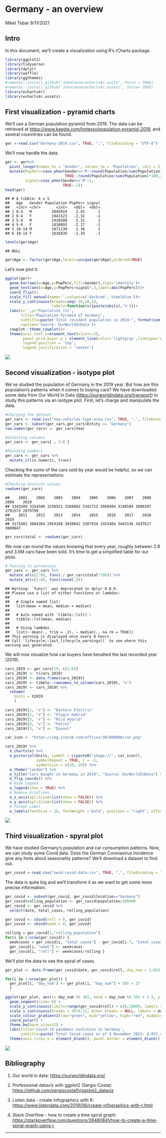 Germany - an overview
================
Mikel Tobar
9/11/2021

## Intro

In this document, we’ll create a visualization using R’s rCharts
package.

``` r
library(ggplot2)
library(tidyverse)
library(dplyr)
library(waffle)
library(ggthemes)
#remotes::install_github("JohnCoene/echarts4r.suite", force = TRUE)
#remotes::install_github('JohnCoene/echarts4r.assets', force= TRUE)
library(echarts4r)
library(echarts4r.assets)
```

## First visualization - pyramid charts

We’ll use a German population pyramid from 2019. The data can be
retrieved at <https://www.kaggle.com/hotessy/population-pyramid-2019>,
and several counntries can be found.

``` r
ger <-read.csv("Germany-2019.csv", TRUE, ",", fileEncoding = "UTF-8")
```

We’ll now handle the data.

``` r
ger <- ger%>%
  pivot_longer(names_to = 'Gender', values_to = 'Population', cols = 2:3) %>%
  mutate(PopPerc=case_when(Gender=='M'~round(Population/sum(Population)*100,2),
                           TRUE~-round(Population/sum(Population)*100,2)),
         signal=case_when(Gender=='M'~1,
                          TRUE~-1))
head(ger)
```

    ## # A tibble: 6 x 5
    ##   Age   Gender Population PopPerc signal
    ##   <chr> <chr>       <int>   <dbl>  <dbl>
    ## 1 0-4   M         2045919    2.45      1
    ## 2 0-4   F         1941523   -2.32     -1
    ## 3 5-9   M         1928580    2.31      1
    ## 4 5-9   F         1810893   -2.17     -1
    ## 5 10-14 M         1971230    2.36      1
    ## 6 10-14 F         1826839   -2.19     -1

``` r
levels(ger$Age)
```

    ## NULL

``` r
ger$Age <- factor(ger$Age,levels=unique(ger$Age),ordered=TRUE)
```

Let’s now plot it.

``` r
ggplot(ger)+
  geom_bar(aes(x=Age,y=PopPerc,fill=Gender),stat='identity')+
  geom_text(aes(x=Age,y=PopPerc+signal*.3,label=abs(PopPerc)))+
  coord_flip()+
  scale_fill_manual(name='',values=c('darkred','steelblue'))+
  scale_y_continuous(breaks=seq(-10,10,1),
                     labels=function(x){paste(abs(x),'%')})+
  labs(x='',y='Population (%)',
       title='Population Pyramid of Germany',
       subtitle=paste('Total resident population in 2019:', format(sum(ger$Population),big.mark=',')),
       caption='Source: OurWorldInData')+
  cowplot::theme_cowplot()+
  theme(axis.text.x=element_text(vjust=.5),
        panel.grid.major.y = element_line(color='lightgray',linetype='dashed'),
        legend.position = 'top',
        legend.justification = 'center')
```

![](Desarrollo_files/figure-gfm/unnamed-chunk-5-1.png)<!-- -->

## Second visualization - isotype plot

We’ve studied the population of Germany in the 2019 year. But how are
this population’s patterns when it comes to buying cars? We have
downloaded some data from Our World In Data
(<https://ourworldindata.org/transport>) to study this patterns via an
isotype plot. First, let’s charge and manipulate the data.

``` r
#Charging the dataset
ger_cars <- read.csv("new-vehicles-type-area.csv", TRUE, ",", fileEncoding = "UTF-8")
ger_cars <- subset(ger_cars,ger_cars$Entity == "Germany")
row.names(ger_cars) <- ger_cars$Year

#Selecting columns
ger_cars <- ger_cars[ , 3:8 ]

#Rounding numbers
ger_cars <- ger_cars %>% 
  mutate_if(is.numeric, trunc)
```

Checking the sums of the cars sold by year would be helpful, so we can
estimate the representations.

``` r
#Checking absolute values
rowSums(ger_cars)
```

    ##    2001    2002    2003    2004    2005    2006    2007    2008    2009    2010 
    ## 3343209 3254340 3238521 3268682 3342712 3468494 3148584 3090297 3791573 2879799 
    ##    2011    2012    2013    2014    2015    2016    2017    2018    2019 
    ## 3175483 3084364 2954268 3038642 3207934 3353484 3443136 3437617 3609047

``` r
ger_cars$total <- rowSums(ger_cars)
```

We now can round the values knowing that every year, roughly between 2.8
and 3.5M cars have been sold. It’s time to get a simplified table for
our plots.

``` r
# Passing to percentaje
ger_cars <- ger_cars %>%
  mutate_at(c(2:6), funs(./ ger_cars$total*100)) %>%
  mutate_at(c(2:6), funs(round(.)))
```

    ## Warning: `funs()` was deprecated in dplyr 0.8.0.
    ## Please use a list of either functions or lambdas: 
    ## 
    ##   # Simple named list: 
    ##   list(mean = mean, median = median)
    ## 
    ##   # Auto named with `tibble::lst()`: 
    ##   tibble::lst(mean, median)
    ## 
    ##   # Using lambdas
    ##   list(~ mean(., trim = .2), ~ median(., na.rm = TRUE))
    ## This warning is displayed once every 8 hours.
    ## Call `lifecycle::last_lifecycle_warnings()` to see where this warning was generated.

We will now visualize how car buyers have bevahed the last recorded year
(2019).

``` r
cars_2019 <- ger_cars[19, c(2:6)]
cars_2019t <- t(cars_2019)
cars_2019t <- data.frame(cars_2019t)
cars_2019t <- tibble::rownames_to_column(cars_2019t, "x")
cars_2019t <- cars_2019t %>% 
  rename(
    Units = X2019
    )

cars_2019t[1, "x"] <- "Battery Electric"
cars_2019t[2, "x"] <- "Plugin Hybrid"
cars_2019t[3, "x"] <- "Mild Hybrid"
cars_2019t[4, "x"] <- "Petrol"
cars_2019t[5, "x"] <- "Diesel"

car_icon <- "https://img.icons8.com/offices/30/000000/car.png"

cars_2019t %>% 
  e_charts(x) %>% 
  e_pictorial(Units, symbol = c(paste0("image://", car_icon)), 
              symbolRepeat = TRUE, z = -1,
              symbolSize = c(20, 20)) %>% 
  e_theme("london") %>%
  e_title("Cars bought in Germany in 2019", "Source: OurWorldInData") %>% 
  e_flip_coords() %>%
  # Hide Legend
  e_legend(show = TRUE) %>%
  # Remove Gridlines
  e_x_axis(splitLine=list(show = FALSE)) %>%
  e_y_axis(splitLine=list(show = FALSE)) %>%
  # Format Label
  e_labels(fontSize = 16, fontWeight ='bold', position = "right", offset=c(10, 0))
```

![](Desarrollo_files/figure-gfm/cars.PNG)<!-- -->

## Third visualization - spyral plot

We have studied Germany’s population and car consumption patterns. Now,
we can study some Covid data. Does the German Coronavirus incidence give
any hints about seasonality patterns? We’ll download a dataset to find
out.

``` r
ger_covid <-read.csv("owid-covid-data.csv", TRUE, ",", fileEncoding = "UTF-8")
```

The data is quite big and we’ll transform it as we want to get some more
precise information.

``` r
ger_covid <- subset(ger_covid, ger_covid$location=="Germany")
ger_covid$rolling_population <- ger_covid$population/100000
ger_covid <- ger_covid %>%
  select(date, total_cases, rolling_population)

ger_covid <- cbind(roll = 0, ger_covid)
ger_covid <- cbind(week = 0, ger_covid)

rolling = ger_covid[1,"rolling_population"]
for(i in 8:nrow(ger_covid)) {       
  weekcases = ger_covid[i, "total_cases"] - ger_covid[i-7, "total_cases"]
  ger_covid[i, "week"] <- weekcases
  ger_covid[i, "roll"] <- weekcases/rolling }
```

We’ll plot the data to see the spiral of cases.

``` r
ger_plot <- data.frame(ger_covid$date, ger_covid$roll, day_num = 1:653)

for(i in 1:nrow(ger_plot)) {       
  ger_plot[i, "day_num"] <- ger_plot[i, "day_num"] + 365 + 27
  }

ggplot(ger_plot, aes(x= day_num %% 365, xend = day_num %% 365 + 2.5, y = day_num, yend = day_num, colour=ger_covid.roll)) + 
  geom_segment(size= 6) + 
  scale_y_continuous(limits=range(ger_covid$roll) + c(0,1000), labels = NULL) +
  scale_x_continuous(breaks = 30*0:11, minor_breaks = NULL, labels = month.abb) +
  scale_colour_gradient2(low="green", mid="yellow", high="red", midpoint=20) +
  coord_polar() + 
  theme_bw(base_size=12) + 
  labs(title='Covid-19 pandemic evolution in Germany',
       subtitle=paste('Total Covid cases as of 9 November 2021: 4,857,463', caption='(Source: OurWorldInData)'), x= NULL,y= NULL, color="7 day rolling average (cases per 100,000 residents)") +
  theme(axis.ticks.y = element_blank(), panel.border = element_blank(), plot.title = element_text(face="bold", size=18), panel.grid.minor.x=element_line(colour="grey60", size=10000))
```

![](Desarrollo_files/figure-gfm/unnamed-chunk-12-1.png)<!-- -->

## Bibliography

1.  Our world in data: <https://ourworldindata.org/>

2.  Professional dataviz with ggplot2 (Sergio Costa):
    <https://github.com/sergiocostafh/ggplot2_dataviz>

3.  Listen data - create infographics with R:
    <https://www.listendata.com/2019/06/create-infographics-with-r.html>

4.  Stack Overflow - how to create a time spiral graph:
    <https://stackoverflow.com/questions/39480841/how-to-create-a-time-spiral-graph-using-r>

------------------------------------------------------------------------

